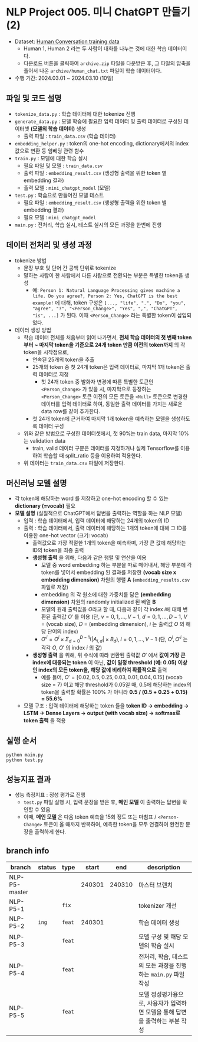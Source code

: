 # NLP Project 005. 미니 ChatGPT 만들기 (2)
* Dataset: [Human Conversation training data](https://www.kaggle.com/datasets/projjal1/human-conversation-training-data)
  * Human 1, Human 2 라는 두 사람이 대화를 나누는 것에 대한 학습 데이터이다.
  * 다운로드 버튼을 클릭하여 ```archive.zip``` 파일을 다운받은 후, 그 파일의 압축을 풀어서 나온 ```archive/human_chat.txt``` 파일이 학습 데이터이다.
* 수행 기간: 2024.03.01 ~ 2024.03.10 (10일)

## 파일 및 코드 설명
* ```tokenize_data.py``` : 학습 데이터에 대한 tokenize 진행
* ```generate_data.py``` : 모델 학습에 필요한 입력 데이터 및 출력 데이터로 구성된 데이터셋 **(모델의 학습 데이터)** 생성
  * 출력 파일 : ```train_data.csv``` (학습 데이터)
* ```embedding_helper.py``` : token의 one-hot encoding, dictionary에서의 index 값으로 변환 등 임베딩 관련 함수
* ```train.py``` : 모델에 대한 학습 실시
  * 필요 파일 및 모델 : ```train_data.csv```
  * 출력 파일 : ```embedding_result.csv``` (생성형 출력을 위한 token 별 embedding 결과)
  * 출력 모델 : ```mini_chatgpt_model``` (모델)
* ```test.py``` : 학습으로 만들어진 모델 테스트
  * 필요 파일 : ```embedding_result.csv``` (생성형 출력을 위한 token 별 embedding 결과)
  * 필요 모델 : ```mini_chatgpt_model```
* ```main.py``` : 전처리, 학습 실시, 테스트 실시의 모든 과정을 한번에 진행

## 데이터 전처리 및 생성 과정
* tokenize 방법
  * 문장 부호 및 단어 간 공백 단위로 tokenize
  * 말하는 사람이 한 사람에서 다른 사람으로 전환되는 부분은 특별한 token을 생성
    * 예: ```Person 1: Natural Language Processing gives machine a life. Do you agree?, Person 2: Yes, ChatGPT is the best example!``` 에 대해, token 구성은 ```[..., "life", ".", "Do", "you", "agree", "?", "<Person_Change>", "Yes", ",", "ChatGPT", "is", ...]``` 가 된다. 이때 ```<Person_Change>``` 라는 특별한 token이 삽입되었다.
* 데이터 생성 방법
  * 학습 데이터 전체를 처음부터 읽어 나가면서, **전체 학습 데이터의 첫 번째 token부터 ~ 마지막 token을 기준으로 24개 token 만큼 이전의 token까지** 의 각 token을 시작점으로,
    * 연속된 25개의 token을 추출
    * 25개의 token 중 첫 24개 token은 입력 데이터로, 마지막 1개 token은 출력 데이터로 지정
      * 첫 24개 token 중 발화자 변경에 따른 특별한 토큰인 ```<Person_Change>``` 가 있을 시, 마지막으로 등장하는 ```<Person_Change>``` 토큰 이전의 모든 토큰을 ```<Null>``` 토큰으로 변경한 데이터를 입력 데이터로 하여, 동일한 출력 데이터를 가지는 새로운 data row를 같이 추가한다.
    * 첫 24개 token에 근거하여 마지막 1개 token을 예측하는 모델을 생성하도록 데이터 구성
  * 위와 같은 방법으로 구성한 데이터셋에서, 첫 90%는 train data, 마지막 10%는 validation data
    * train, valid 데이터 구분은 데이터를 지정하거나 실제 Tensorflow를 이용하여 학습할 때 split_ratio 등을 이용하여 적용한다.
  * 위 데이터는 ```train_data.csv``` 파일에 저장한다.

## 머신러닝 모델 설명
* 각 token에 해당하는 word 를 저장하고 one-hot encoding 할 수 있는 **dictionary (=vocab)** 필요
* **모델 설명** (실질적으로 ChatGPT에서 답변을 출력하는 역할을 하는 NLP 모델)
  * 입력 : 학습 데이터에서, 입력 데이터에 해당하는 24개의 token의 ID
  * 출력 : 학습 데이터에서, 출력 데이터에 해당하는 1개의 token에 대해 그 ID를 이용한 one-hot vector (크기: vocab) 
    * 출력값으로 가장 적절한 1개의 token을 예측하며, 가장 큰 값에 해당하는 ID의 token을 최종 출력
    * **생성형 출력** 을 위해, 다음과 같은 행렬 및 연산을 이용
      * 모델 중 word embedding 하는 부분을 따로 떼어내서, 해당 부분에 각 token를 넣어서 embedding 된 결과를 저장한 **(vocab size x embedding dimension)** 차원의 행렬 **A** (```embedding_results.csv``` 파일로 저장)
      * embedding 의 각 원소에 대한 가중치를 담은 **(embedding dimension)** 차원의 randomly initialized 된 배열 **B**
      * 모델의 원래 출력값을 $O$라고 할 때, 다음과 같이 각 index $i$에 대해 변환된 출력값 $O'$ 를 이용 (단, $v = 0,1,...,V-1$, $d = 0,1,...,D-1$, $V$ = (vocab size), $D$ = (embedding dimension), $i$ 는 출력값 $O$ 의 해당 단어의 index)
      * $\displaystyle O'^{i} = O^i \times \Sigma_{d=0}^{D-1} (|A_{i,d}| \times B_{d}), i=0,1,...,V-1$ (단, $O^i, O'^i$ 는 각각 $O$, $O'$ 의 index $i$ 의 값)
    * **생성형 출력** 을 위해, 위 수식에 따라 변환된 출력값 $O'$ 에서 **값이 가장 큰 index에 대응되는 token** 이 아닌, **값이 일정 threshold (예: 0.05) 이상인 index의 모든 token을, 해당 값에 비례하여 확률적으로** 출력
      * 예를 들어, $O' = [0.02, 0.5, 0.25, 0.03, 0.01, 0.04, 0.15]$ (vocab size = 7) 이고 해당 threshold가 0.05일 때, 0.5에 해당하는 index의 token을 출력할 확률은 100% 가 아니라 **0.5 / (0.5 + 0.25 + 0.15) = 55.6%**  
  * 모델 구조 : 입력 데이터에 해당하는 token 들을 **token ID -> embedding -> LSTM -> Dense Layers -> output (with vocab size) -> softmax로 token 출력** 을 적용

## 실행 순서
```
python main.py
python test.py
```

## 성능지표 결과
* 성능 측정지표 : 정성 평가로 진행
  * ```test.py``` 파일 실행 시, 입력 문장을 받은 후, **메인 모델** 이 출력하는 답변을 확인할 수 있음
  * 이때, **메인 모델** 은 다음 token 예측을 15회 정도 또는 마침표 / ```<Person-Change>``` 토큰이 올 때까지 반복하여, 예측한 token을 모두 연결하여 완전한 문장을 출력하게 한다.

## branch info
|branch|status|type|start|end|description|
|---|---|---|---|---|---|
|NLP-P5-master|||240301|240310|마스터 브랜치|
|NLP-P5-1||```fix```|||tokenizer 개선|
|NLP-P5-2|```ing```|```feat```|240301||학습 데이터 생성|
|NLP-P5-3||```feat```|||모델 구성 및 해당 모델의 학습 실시|
|NLP-P5-4||```feat```|||전처리, 학습, 테스트의 모든 과정을 진행하는 ```main.py``` 파일 작성|
|NLP-P5-5||```feat```|||모델 정성평가용으로, 사용자가 입력하면 모델을 통해 답변을 출력하는 부분 작성|
